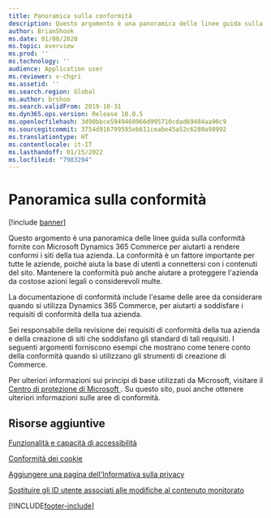 ```yaml
---
title: Panoramica sulla conformità
description: Questo argomento è una panoramica delle linee guida sulla conformità fornite con Microsoft Dynamics 365 Commerce per aiutarti a rendere conformi i siti della tua azienda.
author: BrianShook
ms.date: 01/08/2020
ms.topic: overview
ms.prod: ''
ms.technology: ''
audience: Application user
ms.reviewer: v-chgri
ms.assetid: ''
ms.search.region: Global
ms.author: brshoo
ms.search.validFrom: 2019-10-31
ms.dyn365.ops.version: Release 10.0.5
ms.openlocfilehash: 3d90bbce5949468966d995710cdad69484aa90c9
ms.sourcegitcommit: 3754d916799595eb611ceabe45a52c6280a98992
ms.translationtype: HT
ms.contentlocale: it-IT
ms.lasthandoff: 01/15/2022
ms.locfileid: "7983294"
---
```

# <a name="compliance-overview"></a>Panoramica sulla conformità


[!include [banner](includes/banner.md)]

Questo argomento è una panoramica delle linee guida sulla conformità fornite con Microsoft Dynamics 365 Commerce per aiutarti a rendere conformi i siti della tua azienda. La conformità è un fattore importante per tutte le aziende, poiché aiuta la base di utenti a connettersi con i contenuti del sito. Mantenere la conformità può anche aiutare a proteggere l'azienda da costose azioni legali o considerevoli multe.

La documentazione di conformità include l'esame delle aree da considerare quando si utilizza Dynamics 365 Commerce, per aiutarti a soddisfare i requisiti di conformità della tua azienda.

Sei responsabile della revisione dei requisiti di conformità della tua azienda e della creazione di siti che soddisfano gli standard di tali requisiti. I seguenti argomenti forniscono esempi che mostrano come tenere conto della conformità quando si utilizzano gli strumenti di creazione di Commerce.

Per ulteriori informazioni sui principi di base utilizzati da Microsoft, visitare il [Centro di protezione di Microsoft ](https://www.microsoft.com/trust-center). Su questo sito, puoi anche ottenere ulteriori informazioni sulle aree di conformità.

## <a name="additional-resources"></a>Risorse aggiuntive

[Funzionalità e capacità di accessibilità](accessibility.md)

[Conformità dei cookie](cookie-compliance.md)

[Aggiungere una pagina dell'Informativa sulla privacy](add-privacy-page.md)

[Sostituire gli ID utente associati alle modifiche al contenuto monitorato](replace-IDs-tracked-changes.md)


[!INCLUDE[footer-include](../includes/footer-banner.md)]